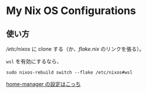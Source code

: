 # My Nix OS Configurations

## 使い方

_/etc/nixos_ に clone する（か、_flake.nix_ のリンクを張る）。

`wsl` を有効にするなら、

```
sudo nixos-rebuild switch --flake /etc/nixos#wsl
```

[home-manager の設定はこっち](https://github.com/kakkun61/dot_files/tree/master/home-manager)
